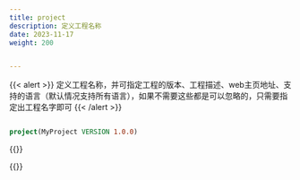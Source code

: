 ```yaml
---
title: project
description: 定义工程名称
date: 2023-11-17
weight: 200


---
```

<style>
th, td {
  border: 1px solid rgb(190, 190, 190);
}
</style>
{{< alert >}}
定义工程名称，并可指定工程的版本、工程描述、web主页地址、支持的语言（默认情况支持所有语言），如果不需要这些都是可以忽略的，只需要指定出工程名字即可
{{< /alert >}}


```cmake

project(MyProject VERSION 1.0.0)


```
{{<alert>}}

{{</alert>}}

